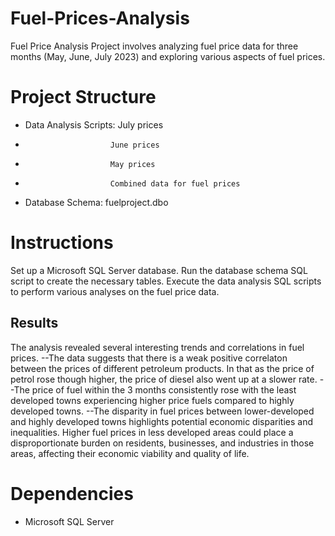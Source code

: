 # Fuel-Prices-Analysis
Fuel Price Analysis Project involves analyzing fuel price data for three months (May, June, July 2023) and exploring various aspects of fuel prices.

# Project Structure
- Data Analysis Scripts: July prices
-                        June prices
-                        May prices
-                        Combined data for fuel prices
- Database Schema: fuelproject.dbo

# Instructions
 Set up a Microsoft SQL Server database.
 Run the database schema SQL script to create the necessary tables.
 Execute the data analysis SQL scripts to perform various analyses on the fuel price data.

## Results
The analysis revealed several interesting trends and correlations in fuel prices.
--The data suggests that there is a weak positive correlaton between the prices of different petroleum products. In that as the price of petrol rose though higher, the price of diesel also went up at a slower rate.
--The price of fuel within the 3 months consistently rose with the least developed towns experiencing higher price fuels compared to highly developed towns.
--The disparity in fuel prices between lower-developed and highly developed towns highlights potential economic disparities and inequalities. Higher fuel prices in less developed areas could place a disproportionate burden on residents, businesses, and industries in those areas, affecting their economic viability and quality of life.
# Dependencies
- Microsoft SQL Server
